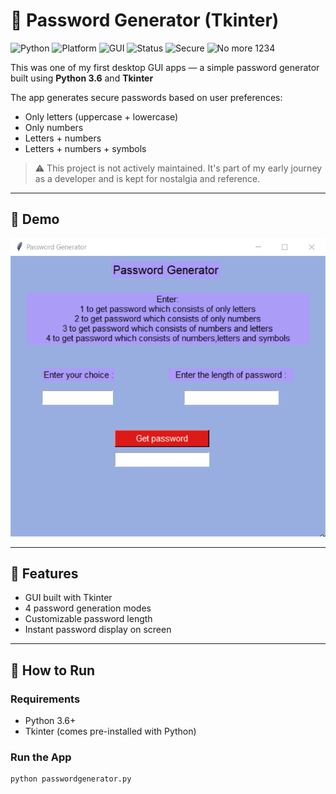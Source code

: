 # 🔐 Password Generator (Tkinter)

![Python](https://img.shields.io/badge/Python-3.6-blue.svg)
![Platform](https://img.shields.io/badge/Platform-Desktop-lightgrey.svg)
![GUI](https://img.shields.io/badge/GUI-Tkinter-orange.svg)
![Status](https://img.shields.io/badge/Status-Legacy-red.svg)
![Secure](https://img.shields.io/badge/Secure-%F0%9F%94%91-brightgreen.svg)
![No more 1234](https://img.shields.io/badge/No%20more-1234-red.svg)



This was one of my first desktop GUI apps — a simple password generator built using **Python 3.6** and **Tkinter**

The app generates secure passwords based on user preferences:
- Only letters (uppercase + lowercase)
- Only numbers
- Letters + numbers
- Letters + numbers + symbols

> ⚠️ This project is not actively maintained. It's part of my early journey as a developer and is kept for nostalgia and reference.

---

## 📸 Demo

![App Demo](assets/live-demo.gif)  

---

## 🧠 Features

- GUI built with Tkinter
- 4 password generation modes
- Customizable password length
- Instant password display on screen

---

## 🚀 How to Run

### Requirements
- Python 3.6+
- Tkinter (comes pre-installed with Python)

### Run the App
```bash
python passwordgenerator.py
